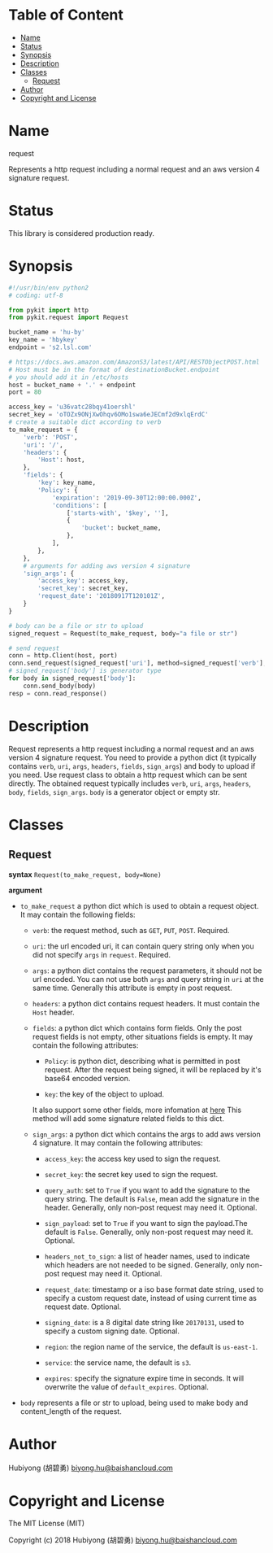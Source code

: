 <!-- START doctoc generated TOC please keep comment here to allow auto update -->
<!-- DON'T EDIT THIS SECTION, INSTEAD RE-RUN doctoc TO UPDATE -->
#   Table of Content

- [Name](#name)
- [Status](#status)
- [Synopsis](#synopsis)
- [Description](#description)
- [Classes](#classes)
  - [Request](#request)
- [Author](#author)
- [Copyright and License](#copyright-and-license)

<!-- END doctoc generated TOC please keep comment here to allow auto update -->

#   Name

request

Represents a http request including a normal request and an aws version 4 signature request.

#   Status

This library is considered production ready.

#   Synopsis

```python
#!/usr/bin/env python2
# coding: utf-8

from pykit import http
from pykit.request import Request

bucket_name = 'hu-by'
key_name = 'hbykey'
endpoint = 's2.lsl.com'

# https://docs.aws.amazon.com/AmazonS3/latest/API/RESTObjectPOST.html
# Host must be in the format of destinationBucket.endpoint
# you should add it in /etc/hosts
host = bucket_name + '.' + endpoint
port = 80

access_key = 'u36vatc28bqy41oershl'
secret_key = 'oTOZx9ONjXwOhqv6OMo1swa6eJECmf2d9xlqErdC'
# create a suitable dict according to verb
to_make_request = {
    'verb': 'POST',
    'uri': '/',
    'headers': {
        'Host': host,
    },
    'fields': {
        'key': key_name,
        'Policy': {
            'expiration': '2019-09-30T12:00:00.000Z',
            'conditions': [
                ['starts-with', '$key', ''],
                {
                    'bucket': bucket_name,
                },
            ],
        },
    },
    # arguments for adding aws version 4 signature
    'sign_args': {
        'access_key': access_key,
        'secret_key': secret_key,
        'request_date': '20180917T120101Z',
    }
}

# body can be a file or str to upload
signed_request = Request(to_make_request, body="a file or str")

# send request
conn = http.Client(host, port)
conn.send_request(signed_request['uri'], method=signed_request['verb'], headers=signed_request['headers'])
# signed_request['body'] is generator type
for body in signed_request['body']:
    conn.send_body(body)
resp = conn.read_response()
```

#   Description

Request represents a http request including a normal request and an aws version 4
signature request. You need to provide a python dict (it typically contains `verb`,
`uri`, `args`, `headers`, `fields`, `sign_args`) and body to upload if you need.
Use request class to obtain a http request which can be sent directly. The obtained
request typically includes `verb`, `uri`, `args`, `headers`, `body`, `fields`, `sign_args`.
`body` is a generator object or empty str.

#   Classes

## Request

**syntax**
`Request(to_make_request, body=None)`

**argument**

-   `to_make_request`
    a python dict which is used to obtain a request object.
    It may contain the following fields:

    -   `verb`:
        the request method, such as `GET`, `PUT`, `POST`. Required.

    -   `uri`:
        the url encoded uri, it can contain query string only when
        you did not specify `args` in `request`. Required.

    -   `args`:
        a python dict contains the request parameters, it should not be
        url encoded. You can not use both `args` and query string in `uri`
        at the same time. Generally this attribute is empty in post request.

    -   `headers`:
        a python dict contains request headers. It must contain the `Host` header.

    -   `fields`: a python dict which contains form fields. Only the post
        request fields is not empty, other situations fields is empty.
        It may contain the following attributes:
        
        -   `Policy`:
            is python dict, describing what is permitted in post request.
            After the request being signed, it will be replaced by it's
            base64 encoded version.

        -   `key`:
            the key of the object to upload.

        It also support some other fields, more infomation at
        [here](http://docs.aws.amazon.com/AmazonS3/latest/API/RESTObjectPOST.html)
        This method will add some signature related fields to this dict.

    -   `sign_args`: a python dict which contains the args to add aws version 4 signature. It may
        contain the following attributes:

        -   `access_key`:
            the access key used to sign the request.

        -   `secret_key`:
            the secret key used to sign the request.

        -   `query_auth`:
            set to `True` if you want to add the signature to the query string.
            The default is `False`, mean add the signature in the header.
            Generally, only non-post request may need it. Optional.

        -   `sign_payload`:
            set to `True` if you want to sign the payload.The default is `False`.
            Generally, only non-post request may need it. Optional.

        -   `headers_not_to_sign`:
            a list of header names, used to indicate which headers are not
            needed to be signed. Generally, only non-post request may need it. Optional.

        -   `request_date`:
            timestamp or a iso base format date string, used to specify
            a custom request date, instead of using current time as request date.
            Optional.

        -   `signing_date`:
            is a 8 digital date string like `20170131`, used to specify a
            custom signing date. Optional.

        -   `region`:
            the region name of the service, the default is `us-east-1`.

        -   `service`:
            the service name, the default is `s3`.

        -   `expires`:
            specify the signature expire time in seconds.
            It will overwrite the value of `default_expires`. Optional.

-   `body`
    represents a file or str to upload, being used to make body and content_length of the request.

#   Author

Hubiyong (胡碧勇) <biyong.hu@baishancloud.com>

#   Copyright and License

The MIT License (MIT)

Copyright (c) 2018 Hubiyong (胡碧勇) <biyong.hu@baishancloud.com>
